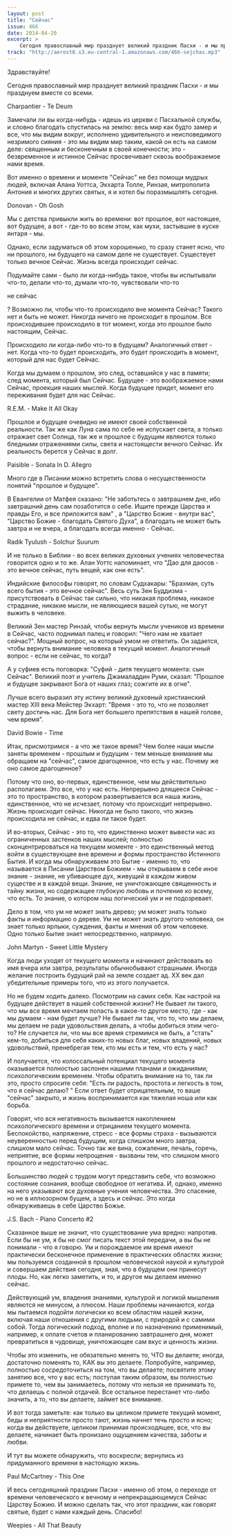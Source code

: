 ```yaml
---
layout: post
title: "Сейчас"
issue: 466
date: 2014-04-20
excerpt: >
    Сегодня православный мир празднует великий праздник Пасхи - и мы празднуем вместе со всеми.
track: "http://aerost8.s3.eu-central-1.amazonaws.com/466-sejchas.mp3"
---
```


Здравствуйте!

Сегодня православный мир празднует великий праздник Пасхи - и мы празднуем вместе со всеми.

Charpantier - Te Deum

Замечали ли вы когда-нибудь - идешь из церкви с Пасхальной службы, и словно благодать спустилась на землю: весь мир как будто замер и все, что мы видим вокруг, исполнено удивительного и неисповедимого незримого сияния - это мы видим мир таким, какой он есть на самом деле: священным и бесконечным в своей конечности; это - безвременное и истинное Сейчас просвечивает сквозь воображаемое нами время.

Вот именно о времени и моменте "Сейчас" не без помощи мудрых людей, включая Алана Уоттса, Экхарта Толле, Ринзая, митрополита Антония и многих других святых, я и хотел бы поразмышлять сегодня.

Donovan - Oh Gosh

Мы с детства привыкли жить во времени: вот прошлое, вот настоящее, вот будущее, а вот - где-то во всем этом, как мухи, застывшие в куске янтаря - мы.

Однако, если задуматься об этом хорошенько, то сразу станет ясно, что ни прошлого, ни будущего на самом деле не существует. Существует только вечное Сейчас. Жизнь всегда происходит сейчас.

Подумайте сами - было ли когда-нибудь такое, чтобы вы испытывали что-то, делали что-то, думали что-то, чувствовали что-то

не сейчас

? Возможно ли, чтобы что-то происходило вне момента Сейчас? Такого нет и быть не может. Никогда ничего не происходит в прошлом. Все происходившее происходило в тот момент, когда это прошлое было настоящим, Сейчас.

Происходило ли когда-либо что-то в будущем? Аналогичный ответ - нет. Когда что-то будет происходить, это будет происходить в момент, который для нас будет Сейчас.

Когда мы думаем о прошлом, это след, оставшийся у нас в памяти; след момента, который был Сейчас. Будущее - это воображаемое нами Сейчас, проекция наших мыслей. Когда будущее придет, момент его переживания будет для нас Сейчас.

R.E.M. - Make It All Okay

Прошлое и будущее очевидно не имеют своей собственной реальности. Так же как Луна сама по себе не испускает света, а только отражает свет Солнца, так же и прошлое с будущим являются только бледными отражениями силы, света и настоящести вечного Сейчас. Их реальность берется у Сейчас в долг.

Paisible - Sonata In D. Allegro

Много где в Писании можно встретить слова о несущественности понятий "прошлое и будущее".

В Евангелии от Матфея сказано: "Не заботьтесь о завтрашнем дне, ибо завтрашний день сам позаботится о себе. Ищите прежде Царства и правды Его, и все приложится вам" , а "Царство Божие - внутри вас", "Царство Божие - благодать Святого Духа", а благодать не может быть завтра и не вчера, а благодать всегда именно - Сейчас.

Radik Tyulush - Solchur Suurum

И не только в Библии - во всех великих духовных учениях человечества говорится одно и то же. Алан Уоттс напоминает, что "Дао для даосов - это вечное сейчас, путь вещей, как они есть".

Индийские философы говорят, по словам Судхакары: "Брахман, суть всего бытия - это вечное сейчас". Весь суть Зен Буддизма - присутствовать в Сейчас так сильно, что никакая проблема, никакое страдание, никакие мысли, не являющиеся вашей сутью, не могут выжить в человеке.

Великий Зен мастер Ринзай, чтобы вернуть мысли учеников из времени в Сейчас, часто поднимал палец и говорил: "Чего нам не хватает сейчас?". Мощный вопрос, на который умом не ответить. Он задается, чтобы вернуть внимание человека в текущий момент. Аналогичный вопрос - если не сейчас, то когда?

А у суфиев есть поговорка: "Суфий - дитя текущего момента: сын Сейчас". Великий поэт и учитель Джамаладдин Руми, сказал: "Прошлое и будущее закрывают Бога от наших глаз; сожгите их в огне".

Лучше всего выразил эту истину великий духовный христианский мастер XIII века Мейстер Экхарт: "Время - это то, что не позволяет свету достичь нас. Для Бога нет большего препятствия в нашей голове, чем время".

David Bowie - Time

Итак, присмотримся - а что же такое время? Чем более наши мысли заняты временем - прошлым и будущим - тем меньше внимания мы обращаем на "сейчас", самое драгоценное, что есть у нас. Почему же оно самое драгоценное?

Потому что оно, во-первых, единственное, чем мы действительно располагаем. Это все, что у нас есть. Непрерывно длящееся Сейчас - это то пространство, в котором развертывается вся наша жизнь, единственное, что не исчезает, потому что происходит непрерывно. Жизнь происходит сейчас. Никогда не было такого, что жизнь происходила не сейчас, и едва ли такое будет.

И во-вторых, Сейчас - это то, что единственно может вывести нас из ограниченных застенков наших мыслей; полностью сконцентрироваться на текущем моменте - это единственный метод войти в существующее вне времени и формы пространство Истинного Бытия. И когда мы обнаруживаем это Бытие - именно то, что называется в Писании Царством Божием - мы открываем в себе иное знание - знание, не убивающее дух, живущий в каждом живом существе и в каждой вещи. Знание, не уничтожающее священность и тайну жизни, но содержащее глубокую любовь и почтение ко всему, что есть. То знание, о котором наш логический ум и не подозревает.

Дело в том, что ум не может знать дерево; ум может знать только факты и информацию о дереве. Ум не может знать другого человека, он знает только ярлыки, суждения, факты и мнения об этом человеке. Одно только Бытие знает непосредственно, напрямую.

John Martyn - Sweet Little Mystery

Когда люди уходят от текущего момента и начинают действовать во имя вчера или завтра, результаты обычнобывают страшными. Иногда желание построить будущий рай на земле создает ад. XX век дал убедительные примеры того, что из этого получается.

Но не будем ходить далеко. Посмотрим на самих себя. Как настрой на будущее действует в нашей собственной жизни? Не бывает ли такого, что мы все время мечтаем попасть в какое-то другое место, где - как мы думаем - нам будет лучше? Не бывает ли так, что то, что мы делаем, мы делаем не ради удовольствия делать, а чтобы добиться этим чего-то? Не случается ли, что мы все время стремимся не быть, а "стать" кем-то, добиться для себя каких-то новых благ, новых владений, новых удовольствий, пренебрегая тем, кто мы есть и тем, что есть у нас?

И получается, что колоссальный потенциал текущего момента оказывается полностью заслонен нашими планами и ожиданиями; психологическим временем. Чтобы обратить внимание на то, так ли это, просто спросите себя: "Есть ли радость, простота и легкость в том, что я сейчас делаю? " Если ответ будет отрицательным, то ваше "сейчас" закрыто, и жизнь воспринимается как тяжелая ноша или как борьба.

Говорят, что вся негативность вызывается накоплением психологического времени и отрицанием текущего момента. Беспокойство, напряжение, стресс - все формы страха - вызываются неуверенностью перед будущим, когда слишком много завтра, слишком мало сейчас. Точно так же вина, сожаление, печаль, горечь, неприятие, все формы непрощения - вызваны тем, что слишком много прошлого и недостаточно сейчас.

Большинство людей с трудом могут представить себе, что возможно состояние сознания, вообще свободное от негатива. И, однако, именно на него указывают все духовные учения человечества. Это спасение, но не в иллюзорном бущем, а здесь и сейчас. Это когда обнаруживаешь в себе Царство Божье.

J.S. Bach - Piano Concerto #2

Сказанное выше не значит, что существование ума вредно: напротив. Если бы не ум, я бы не смог писать текст этой передачи, а вы бы не понимали - что я говорю. Ум и порождаемое им время имеют практически бесконечное применение в практических областях жизни; мы пользуемся созданной в прошлом человеческой наукой и культурой и совершаем действия сегодня, зная, что в будущем они принесут плоды. Но, как легко заметить, и то, и другое мы делаем именно сейчас.

Действующий ум, владения знаниями, культурой и логикой мышления являются не минусом, а плюсом. Наши проблемы начинаются, когда мы пытаемся подойти логически ко всем областям нашей жизни, включая наши отношения с другими людьми, с природой и с самими собой. Тогда логический подход, вполне и по назначению применимый, например, к оплате счетов и планированию завтрашнего дня, может превратиться в чудовище, уничтожающее сам вкус и ценность жизни.

Чтобы это изменить, не обязательно менять то, ЧТО вы делаете; иногда, достаточно поменять то, КАК вы это делаете. Попробуйте, например, полностью сосредоточиться на том, что вы делаете; посвятите этому занятию все, что у вас есть; поступая таким образом, вы полностью примете то, чем вы занимаетесь, потому что нельзя не принимать то, что делаешь с полной отдачей. Все остальное перестанет что-либо значить, а то, что вы делаете, займет все внимание.

И вот тогда заметьте: как только вы целиком примете текущий момент, беды и неприятности просто тают, жизнь начнет течь просто и ясно; когда вы действуете, целиком принимая происходящее, все, что вы делаете, начинает быть пронизано ощущением качества, заботы и любви.

И тут вы можете обнаружить, что воскресли; вернулись из придуманного времени в настоящую жизнь.

Paul McCartney - This One

И весь сегодняшний праздник Пасхи - именно об этом, о переходе от времени человеческого к вечному и непрекращающемуся Сейчас Царству Божию. И можно сделать так, что этот праздник, как говорят святые, будет с нами каждый день. Спасибо!

Weepies - All That Beauty
